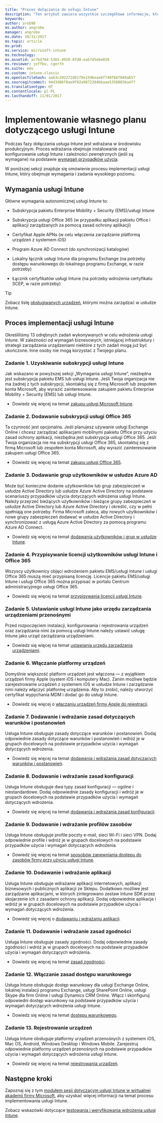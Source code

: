 ```yaml
---
title: "Proces dołączania do usługi Intune"
description: "Ten artykuł zawiera wszystkie szczegółowe informacje, które należy wziąć pod uwagę podczas dołączania opartego tylko na chmurze rozwiązania Intune do własnego środowiska."
keywords: 
author: arob98
ms.author: angrobe
manager: angrobe
ms.date: 10/31/2017
ms.topic: article
ms.prod: 
ms.service: microsoft-intune
ms.technology: 
ms.assetid: ac7bd764-5365-4920-8fd0-ea57d5ebe039
ms.reviewer: jeffbu, cgerth
ms.suite: ems
ms.custom: intune-classic
ms.openlocfilehash: aab3c202272d91f9e1596eae6f740f68f049a657
ms.sourcegitcommit: 94d3d86f8ae9f82a9872384bbaae53580036a4ff
ms.translationtype: HT
ms.contentlocale: pl-PL
ms.lasthandoff: 11/01/2017
---
```

# <a name="implement-your-intune-plan"></a>Implementowanie własnego planu dotyczącego usługi Intune

Podczas fazy dołączania usługa Intune jest wdrażana w środowisku produkcyjnym. Proces wdrażania obejmuje instalowanie oraz konfigurowanie usługi Intune i zależności zewnętrznych (jeśli są wymagane) na podstawie [wymagań przypadków użycia](planning-guide-requirements.md).

W poniższej sekcji znajduje się omówienie procesu implementacji usługi Intune, który obejmuje wymagania i zadania wysokiego poziomu.

## <a name="intune-requirements"></a>Wymagania usługi Intune

Główne wymagania autonomicznej usługi Intune to:

-   Subskrypcja pakietu Enterprise Mobility + Security (EMS)/usługi Intune

-   Subskrypcja usługi Office 365 (w przypadku aplikacji pakietu Office i aplikacji zarządzanych za pomocą zasad ochrony aplikacji)

-   Certyfikat Apple APNs (w celu włączenia zarządzanie platformą urządzeń z systemem iOS)

-   Program Azure AD Connect (do synchronizacji katalogów)

-   Lokalny łącznik usługi Intune dla programu Exchange (na potrzeby dostępu warunkowego do lokalnego programu Exchange, w razie potrzeby)

-   Łącznik certyfikatów usługi Intune (na potrzeby wdrożenia certyfikatu SCEP, w razie potrzeby)

>[!TIP]
> Zobacz listę [obsługiwanych urządzeń](supported-devices-browsers.md), którymi można zarządzać w usłudze Intune.

## <a name="intune-implementation-process"></a>Proces implementacji usługi Intune

Określiliśmy 13 odrębnych zadań wykonywanych w celu wdrożenia usługi Intune. W zależności od wymagań biznesowych, istniejącej infrastruktury i strategii zarządzania urządzeniami niektóre z tych zadań mogą już być ukończone. Inne osoby nie mogą korzystać z Twojego planu.

### <a name="task-1-get-an-intune-subscription"></a>Zadanie 1. Uzyskiwanie subskrypcji usługi Intune

Jak wskazano w powyższej sekcji „Wymagania usługi Intune”, niezbędna jest subskrypcja pakietu EMS lub usługi Intune. Jeśli Twoja organizacja nie ma żadnej z tych subskrypcji, skontaktuj się z firmą Microsoft lub zespołem konta Microsoft, aby wyrazić zainteresowanie zakupem pakietu Enterprise Mobility + Security (EMS) lub usługi Intune.

-   Dowiedz się więcej na temat [zakupu usługi Microsoft Intune](https://www.microsoft.com/cloud-platform/microsoft-intune-pricing).

### <a name="task-2-add-office-365-subscription"></a>Zadanie 2. Dodawanie subskrypcji usługi Office 365

Ta czynność jest opcjonalna. Jeśli planujesz używanie usługi Exchange Online i chcesz zarządzać aplikacjami mobilnymi pakietu Office przy użyciu zasad ochrony aplikacji, niezbędna jest subskrypcja usługi Office 365. Jeśli Twoja organizacja nie ma subskrypcji usługi Office 365, skontaktuj się z firmą Microsoft lub zespołem konta Microsoft, aby wyrazić zainteresowanie zakupem usługi Office 365.

-   Dowiedz się więcej na temat [zakupu usługi Office 365](https://products.office.com/business/compare-office-365-for-business-plans).

### <a name="task-3-add-users-groups-in-azure-ad"></a>Zadanie 3. Dodawanie grup użytkowników w usłudze Azure AD

Może być konieczne dodanie użytkowników lub grup zabezpieczeń w usłudze Active Directory lub usłudze Azure Active Directory na podstawie scenariuszy przypadków użycia dotyczących wdrożenia usługi Intune. Należy przejrzeć bieżących użytkowników i bieżące grupy zabezpieczeń w usłudze Active Directory lub Azure Active Directory i określić, czy w pełni spełniają one potrzeby. Firma Microsoft zaleca, aby nowych użytkowników i nowe grupy zabezpieczeń dodawać w usłudze Active Directory i synchronizować z usługą Azure Active Directory za pomocą programu Azure AD Connect.


-   Dowiedz się więcej na temat [dodawania użytkowników i grup w usłudze Intune](users-permissions-add.md).
<!---why not send them to the AAD connect topic? Question out to Andre: https://docs.microsoft.com/en-us/azure/active-directory/connect/active-directory-aadconnect--->



### <a name="task-4-assign-intune-and-office-365-user-licenses"></a>Zadanie 4. Przypisywanie licencji użytkowników usługi Intune i Office 365

Wszyscy użytkownicy objęci wdrożeniem pakietu EMS/usługi Intune i usługi Office 365 muszą mieć przypisaną licencję. Licencje pakietu EMS/usługi Intune i usługi Office 365 można przypisać w portalu Centrum administracyjnego usługi Office 365.

-   Dowiedz się więcej na temat [przypisywania licencji usługi Intune](licenses-assign.md).

### <a name="task-5-set-mobile-device-management-authority-to-intune"></a>Zadanie 5. Ustawianie usługi Intune jako urzędu zarządzania urządzeniami przenośnymi

Przed rozpoczęciem instalacji, konfigurowania i rejestrowania urządzeń oraz zarządzania nimi za pomocą usługi Intune należy ustawić usługę Intune jako urząd zarządzania urządzeniami.

-   Dowiedz się więcej na temat [ustawiania urzędu zarządzania urządzeniami](mdm-authority-set.md).

### <a name="task-6-enable-device-platforms"></a>Zadanie 6. Włączanie platformy urządzeń

Domyślnie większość platform urządzeń jest włączona — z wyjątkiem urządzeń firmy Apple (system iOS i komputery Mac). Zanim możliwe będzie zarejestrowanie urządzeń z systemem iOS w usłudze Intune i zarządzanie nimi należy włączyć platformę urządzenia. Aby to zrobić, należy utworzyć certyfikat wypychania MDM i dodać go do usługi Intune.

-   Dowiedz się więcej o [włączaniu urządzeń firmy Apple do rejestracji](apple-mdm-push-certificate-get.md).

### <a name="task-7-add-and-deploy-terms-and-conditions-policies"></a>Zadanie 7. Dodawanie i wdrażanie zasad dotyczących warunków i postanowień

Usługa Intune obsługuje zasady dotyczące warunków i postanowień. Dodaj odpowiednie zasady dotyczące warunków i postanowień i wdróż je w grupach docelowych na podstawie przypadków użycia i wymagań dotyczących wdrożenia.

-   Dowiedz się więcej na temat [dodawania i wdrażania zasad dotyczących warunków i postanowień](terms-and-conditions-create.md).

### <a name="task-8-add-and-deploy-configuration-policies"></a>Zadanie 8. Dodawanie i wdrażanie zasad konfiguracji

Usługa Intune obsługuje dwa typy zasad konfiguracji — ogólne i niestandardowe. Dodaj odpowiednie zasady konfiguracji i wdróż je w grupach docelowych na podstawie przypadków użycia i wymagań dotyczących wdrożenia.

-   Dowiedz się więcej na temat [dodawania i wdrażania zasad konfiguracji](device-profiles.md).

### <a name="task-9-add-and-deploy-resource-profiles"></a>Zadanie 9. Dodawanie i wdrażanie profilów zasobów

Usługa Intune obsługuje profile poczty e-mail, sieci Wi-Fi i sieci VPN. Dodaj odpowiednie profile i wdróż je w grupach docelowych na podstawie przypadków użycia i wymagań dotyczących wdrożenia.

-   Dowiedz się więcej na temat [sposobów zapewniania dostępu do zasobów firmy przy użyciu usługi Intune](device-profiles.md).

### <a name="task-10-add-and-deploy-apps"></a>Zadanie 10. Dodawanie i wdrażanie aplikacji

Usługa Intune obsługuje wdrażanie aplikacji internetowych, aplikacji biznesowych i publicznych aplikacji ze Sklepu. Dodatkowo możliwe jest zarządzanie aplikacjami, w których zintegrowano zestaw Intune SDK przez skojarzenie ich z zasadami ochrony aplikacji. Dodaj odpowiednie aplikacje i wdróż je w grupach docelowych na podstawie przypadków użycia i wymagań dotyczących wdrożenia.

-   Dowiedz się więcej o [dodawaniu i wdrażaniu aplikacji](app-management.md).

### <a name="task-11-add-and-deploy-compliance-policies"></a>Zadanie 11. Dodawanie i wdrażanie zasad zgodności

Usługa Intune obsługuje zasady zgodności. Dodaj odpowiednie zasady zgodności i wdróż je w grupach docelowych na podstawie przypadków użycia i wymagań dotyczących wdrożenia.

-   Dowiedz się więcej na temat [zasad zgodności](device-compliance.md).

### <a name="task-12-enable-conditional-access-policies"></a>Zadanie 12. Włączanie zasad dostępu warunkowego

Usługa Intune obsługuje dostęp warunkowy dla usługi Exchange Online, lokalnej instalacji programu Exchange, usługi SharePoint Online, usługi Skype dla firm Online i usługi Dynamics CRM Online. Włącz i skonfiguruj odpowiedni dostęp warunkowy na podstawie przypadków użycia i wymagań dotyczących wdrożenia usługi Intune.

-   Dowiedz się więcej na temat [dostępu warunkowego](conditional-access.md).

### <a name="task-13-enroll-devices"></a>Zadanie 13. Rejestrowanie urządzeń

Usługa Intune obsługuje platformy urządzeń przenośnych z systemem iOS, Mac OS, Android, Windows Desktop i Windows Mobile. Zarejestruj odpowiednie platformy urządzeń przenośnych na podstawie przypadków użycia i wymagań dotyczących wdrożenia usługi Intune.

-   Dowiedz się więcej na temat [rejestrowania urządzeń](device-enrollment.md).


## <a name="next-steps"></a>Następne kroki

Zapoznaj się z tym [modułem sesji dotyczącym usługi Intune w wirtualnej akademii firmy Microsoft](https://mva.microsoft.com/en-US/training-courses/deploying-microsoft-enterprise-mobility-suite-16408), aby uzyskać więcej informacji na temat procesu implementowania usługi Intune.


Zobacz wskazówki dotyczące [testowania i weryfikowania wdrożenia usługi Intune](planning-guide-test-validation.md).
